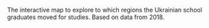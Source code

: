 The interactive map to explore to which regions the Ukrainian school graduates moved for studies. Based on data from 2018. 
